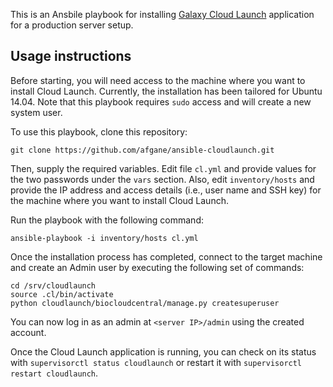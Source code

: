 This is an Ansbile playbook for installing [Galaxy Cloud Launch][1] application
for a production server setup.

Usage instructions
------------------
Before starting, you will need access to the machine where you want to install
Cloud Launch. Currently, the installation has been tailored for Ubuntu 14.04.
Note that this playbook requires `sudo` access and will create a new system user.

To use this playbook, clone this repository:

    git clone https://github.com/afgane/ansible-cloudlaunch.git

Then, supply the required variables. Edit file `cl.yml` and provide values for
the two passwords under the `vars` section. Also, edit `inventory/hosts` and
provide the IP address and access details (i.e., user name and SSH key) for the
machine where you want to install Cloud Launch.

Run the playbook with the following command:

    ansible-playbook -i inventory/hosts cl.yml

Once the installation process has completed, connect to the target machine and
create an Admin user by executing the following set of commands:

    cd /srv/cloudlaunch
    source .cl/bin/activate
    python cloudlaunch/biocloudcentral/manage.py createsuperuser

You can now log in as an admin at `<server IP>/admin` using the created account.


Once the Cloud Launch application is running, you can check on its status with
`supervisorctl status cloudlaunch` or restart it with
`supervisorctl restart cloudlaunch`.

[1]: https://github.com/galaxyproject/cloudlaunch
